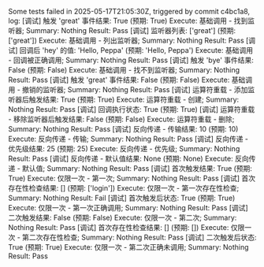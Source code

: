 Some tests failed in 2025-05-17T21:05:30Z, triggered by commit c4bc1a8, log:
[调试] 触发 'great' 事件结果: True (预期: True)
Execute: 基础调用 - 找到监听器; Summary: Nothing
Result: Pass
[调试] 监听器列表: ['great'] (预期: ['great'])
Execute: 基础调用 - 列出监听器; Summary: Nothing
Result: Pass
[调试] 回调后 'hey' 的值: 'Hello, Peppa' (预期: 'Hello, Peppa')
Execute: 基础调用 - 回调被正确调用; Summary: Nothing
Result: Pass
[调试] 触发 'bye' 事件结果: False (预期: False)
Execute: 基础调用 - 找不到监听器; Summary: Nothing
Result: Pass
[调试] 触发 'great' 事件结果: False (预期: False)
Execute: 基础调用 - 撤销的监听器; Summary: Nothing
Result: Pass
[调试] 运算符重载 - 添加监听器后触发结果: True (预期: True)
Execute: 运算符重载 - 创建; Summary: Nothing
Result: Pass
[调试] 回调执行状态: True (预期: True)
[调试] 运算符重载 - 移除监听器后触发结果: False (预期: False)
Execute: 运算符重载 - 删除; Summary: Nothing
Result: Pass
[调试] 反向传递 - 传输结果: 10 (预期: 10)
Execute: 反向传递 - 传输; Summary: Nothing
Result: Pass
[调试] 反向传递 - 优先级结果: 25 (预期: 25)
Execute: 反向传递 - 优先级; Summary: Nothing
Result: Pass
[调试] 反向传递 - 默认值结果: None (预期: None)
Execute: 反向传递 - 默认值; Summary: Nothing
Result: Pass
[调试] 首次触发结果: True (预期: True)
Execute: 仅限一次 - 第一次; Summary: Nothing
Result: Pass
[调试] 首次存在性检查结果: [] (预期: ['login'])
Execute: 仅限一次 - 第一次存在性检查; Summary: Nothing
Result: Fail
[调试] 首次触发后状态: True (预期: True)
Execute: 仅限一次 - 第一次正确调用; Summary: Nothing
Result: Pass
[调试] 二次触发结果: False (预期: False)
Execute: 仅限一次 - 第二次; Summary: Nothing
Result: Pass
[调试] 首次存在性检查结果: [] (预期: [])
Execute: 仅限一次 - 第二次存在性检查; Summary: Nothing
Result: Pass
[调试] 二次触发后状态: True (预期: True)
Execute: 仅限一次 - 第二次正确未调用; Summary: Nothing
Result: Pass
